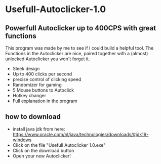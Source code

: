 # Usefull-Autoclicker-1.0

## Powerfull Autoclicker up to 400CPS with great functions

This program was made by me to see if I could build a helpful tool. The Functions in the Autoclicker are nice, paired together with a (almost) unlocked Autoclicker you won't forget it.

* Sleek design
* Up to 400 clicks per second
* precise control of clicking speed
* Randomizer for gaming
* 5 Mouse buttons to Autoclick
* Hotkey changer
* Full explanation in the program

## how to download

* install java jdk from here: https://www.oracle.com/nl/java/technologies/downloads/#jdk19-windows
* Click on the file "Usefull Autoclicker 1.0.exe"
* Click on the download button
* Open your new Autoclicker!